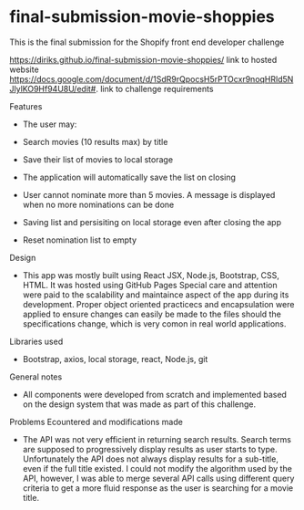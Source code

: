 # final-submission-movie-shoppies
This is the final submission for the Shopify front end developer challenge

https://diriks.github.io/final-submission-movie-shoppies/  link to hosted website
https://docs.google.com/document/d/1SdR9rQpocsH5rPTOcxr9noqHRld5NJlylKO9Hf94U8U/edit#. link to challenge requirements

Features
- The user may:

- Search movies (10 results max) by title
- Save their list of movies to local storage
- The application will automatically save the list on closing
- User cannot nominate more than 5 movies. A message is displayed when no more nominations can be done
- Saving list and persisiting on local storage even after closing the app
- Reset nomination list to empty


Design
- This app was mostly built using React JSX, Node.js, Bootstrap, CSS, HTML. It was hosted using GitHub Pages
Special care and attention were paid to the scalability and maintaince aspect of the app during its development.
Proper object oriented practicecs and encapsulation were applied to ensure changes can easily be made to the files should the specifications change, which is very comon in real world applications.

Libraries used
- Bootstrap, axios, local storage, react, Node.js, git

General notes
- All components were developed from scratch and implemented based on the design system that was made as part of this challenge.

Problems Ecountered and modifications made
- The API was not very efficient in returning search results. Search terms are supposed to progressively display results as user starts to type.
Unfortunately the API does not always display results for a sub-title, even if the full title existed. I could not modify the algorithm used by the API, however, I was able to merge several API calls using different query criteria to get a more fluid response as the user is searching for a movie title.
